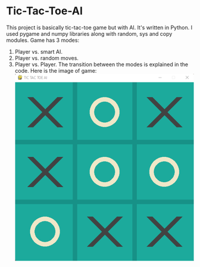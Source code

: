 # Tic-Tac-Toe-AI
This project is basically tic-tac-toe game but with AI. It's written in Python.
I used pygame and numpy libraries along with random, sys and copy modules.
Game has 3 modes:
1. Player vs. smart AI.
2. Player vs. random moves.
3. Player vs. Player.
The transition between the modes is explained in the code.
Here is the image of game:
![My Image](tic-tac-toe-ai.png)
